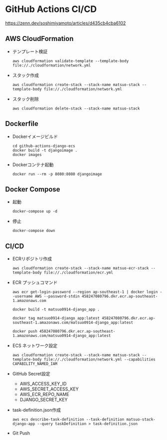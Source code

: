 # GitHub Actions CI/CD  
https://zenn.dev/soshimiyamoto/articles/d435cb4cba6102

## AWS CloudFormation
- テンプレート検証
    ```
    aws cloudformation validate-template --template-body file://./cloudformation/network.yml
    ```

- スタック作成
    ```
    aws cloudformation create-stack --stack-name matsuo-stack --template-body file://./cloudformation/network.yml
    ```

- スタック削除
    ```
    aws cloudformation delete-stack --stack-name matsuo-stack
    ```

## Dockerfile
- Dockerイメージビルド
    ```
    cd github-actions-django-ecs
    docker build -t djangoimage .
    docker images
    ```
- Dockerコンテナ起動
    ```
    docker run --rm -p 8080:8080 djangoimage
    ```

## Docker Compose
- 起動
    ```
    docker-compose up -d
    ```
- 停止
    ```
    docker-compose down
    ```

## CI/CD
- ECRリポジトリ作成
    ```
    aws cloudformation create-stack --stack-name matsuo-ecr-stack --template-body file://./cloudformation/ecr.yml
    ```

- ECR プッシュコマンド
    ```
    aws ecr get-login-password --region ap-southeast-1 | docker login --username AWS --password-stdin 458247080796.dkr.ecr.ap-southeast-1.amazonaws.com

    docker build -t matsuo0914-django_app .

    docker tag matsuo0914-django_app:latest 458247080796.dkr.ecr.ap-southeast-1.amazonaws.com/matsuo0914-django_app:latest

    docker push 458247080796.dkr.ecr.ap-southeast-1.amazonaws.com/matsuo0914-django_app:latest
    ```

- ECS ネットワーク設定
    ```
    aws cloudformation create-stack --stack-name matsuo-stack --template-body file://./cloudformation/network.yml --capabilities CAPABILITY_NAMED_IAM 
    ```

- GitHub Secret設定
    - AWS_ACCESS_KEY_ID
    - AWS_SECRET_ACCESS_KEY
    - AWS_ECR_REPO_NAME
    - DJANGO_SECRET_KEY  

- task-definition.json作成
    ```
    aws ecs describe-task-definition --task-definition matsuo-stack-django-app --query taskDefinition > task-definition.json
    ```

- Git Push